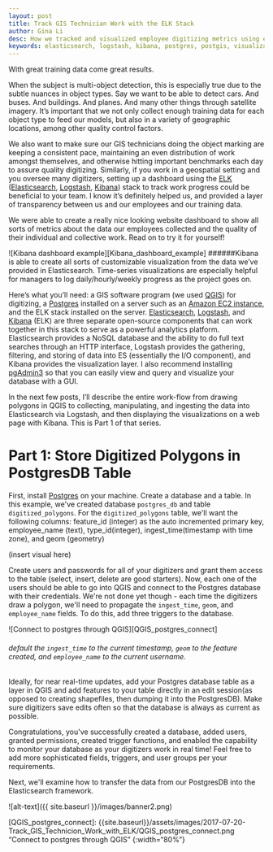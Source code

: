 ```yaml
---
layout: post
title: Track GIS Technician Work with the ELK Stack
author: Gina Li
desc: How we tracked and visualized employee digitizing metrics using elasticsearch, logstash, and kibana
keywords: elasticsearch, logstash, kibana, postgres, postgis, visualization, dashboard, digitizing, metrics, track
---
```


With great training data come great results.

When the subject is multi-object detection, this is especially true due to the subtle nuances in object types. Say we want to be able to detect cars. And buses. And buildings. And planes. And many other things through satellite imagery. It’s important that we not only collect enough training data for each object type to feed our models, but also in a variety of geographic locations, among other quality control factors.

We also want to make sure our GIS technicians doing the object marking are keeping a consistent pace, maintaining an even distribution of work amongst themselves, and otherwise hitting important benchmarks each day to assure quality digitizing. Similarly, if you work in a geospatial setting and you oversee many digitizers, setting up a dashboard using the [ELK](https://www.elastic.co/webinars/introduction-elk-stack) ([Elasticsearch](https://www.elastic.co/guide/en/elasticsearch/reference/current/index.html), [Logstash](https://www.elastic.co/guide/en/logstash/current/index.html), [Kibana](https://www.elastic.co/guide/en/kibana/5.5/index.html)) stack to track work progress could be beneficial to your team. I know it’s definitely helped us, and provided a layer of transparency between us and our employees and our training data.

We were able to create a really nice looking website dashboard to show all sorts of metrics about the data our employees collected and the quality of their individual and collective work. Read on to try it for yourself!

![Kibana dashboard example][Kibana_dashboard_example]
######Kibana is able to create all sorts of customizable visualization from the data we’ve provided in Elasticsearch. Time-series visualizations are especially helpful for managers to log daily/hourly/weekly progress as the project goes on.

Here’s what you’ll need: a GIS software program (we used [QGIS](http://www.qgis.org/en/site/forusers/download.html)) for digitizing, a [Postgres](https://www.postgresql.org/download/) installed on a server such as an [Amazon EC2 instance](http://docs.aws.amazon.com/AWSEC2/latest/UserGuide/get-set-up-for-amazon-ec2.html), and the ELK stack installed on the server. [Elasticsearch](https://www.elastic.co/guide/en/elasticsearch/reference/current/_installation.html), [Logstash](https://www.elastic.co/guide/en/logstash/current/installing-logstash.html), and [Kibana]() (ELK) are three separate open-source components that can work together in this stack to serve as a powerful analytics platform. Elasticsearch provides a NoSQL database and the ability to do full text searches through an HTTP interface, Logstash provides the gathering, filtering, and storing of data into ES (essentially the I/O component), and Kibana provides the visualization layer. I also recommend installing [pgAdmin3](https://www.pgadmin.org/download/) so that you can easily view and query and visualize your database with a GUI.

In the next few posts, I’ll describe the entire work-flow from drawing polygons in QGIS to collecting, manipulating, and ingesting the data into Elasticsearch via Logstash, and then displaying the visualizations on a web page with Kibana. This is Part 1 of that series.

# Part 1: Store Digitized Polygons in PostgresDB Table
First, install [Postgres](https://www.postgresql.org/download/) on your machine. Create a database and a table. In this example, we've created database `postgres_db` and table `digitized_polygons`. For the `digitized_polygons` table, we'll want the following columns: feature_id (integer) as the auto incremented primary key, employee_name (text), type_id(integer), ingest_time(timestamp with time zone), and geom (geometry)

(insert visual here)

Create users and passwords for all of your digitizers and grant them access to the table (select, insert, delete are good starters). Now, each one of the users should be able to go into QGIS and connect to the Postgres database with their credentials. We're not done yet though - each time the digitizers draw a polygon, we'll need to propagate the `ingest_time`, `geom`, and `employee_name` fields. To do this, add three triggers to the database.

![Connect to postgres through QGIS][QGIS_postgres_connect]

###### default the `ingest_time` to the current timestamp, `geom` to the feature created, and `employee_name` to the current username.

Ideally, for near real-time updates, add your Postgres database table as a layer in QGIS and add features to your table directly in an edit session(as opposed to creating shapefiles, then dumping it into the PostgresDB). Make sure digitizers save edits often so that the database is always as current as possible.

Congratulations, you've successfully created a database, added users, granted permissions, created trigger functions, and enabled the capability to monitor your database as your digitizers work in real time! Feel free to add more sophisticated fields, triggers, and user groups per your requirements.

Next, we'll examine how to transfer the data from our PostgresDB into the Elasticsearch framework.

![alt-text]({{ site.baseurl }}/images/banner2.png)

[QGIS_postgres_connect]: {{site.baseurl}}/assets/images/2017-07-20-Track_GIS_Technicion_Work_with_ELK/QGIS_postgres_connect.png “Connect to postgres through QGIS” {:width=“80%”}
